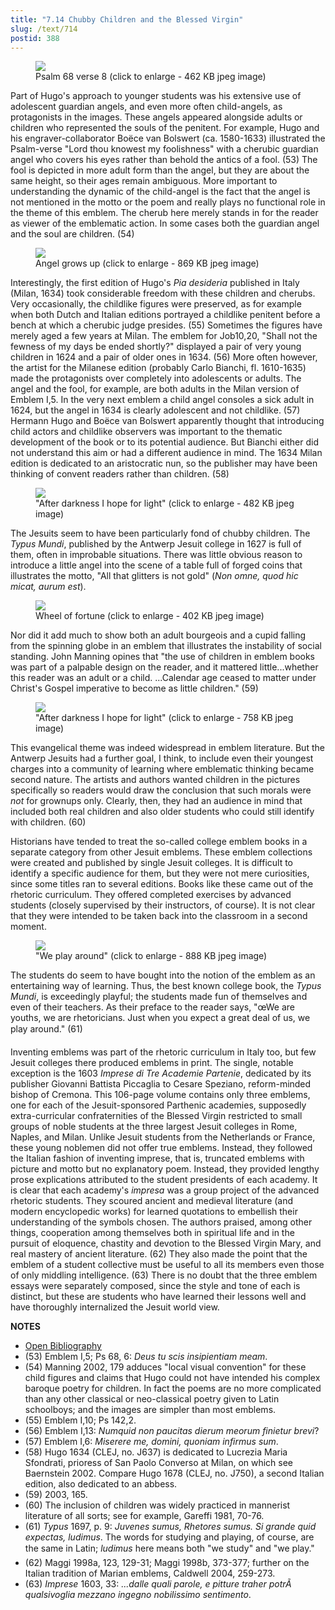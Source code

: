 ```yaml
---
title: "7.14 Chubby Children and the Blessed Virgin"
slug: /text/714
postid: 388
---
```



<figure class="mkdn-figure">
    <div onClick="createLightbox('/images_full//7.00_Chapter_Seven/HFS_011.03.jpg','Psalm 68 verse 8 (click to enlarge - 462 KB jpeg image)')" class="mkdn-image-link" id="lbimage">
    <img class="mkdn-image" src="/images_full//7.00_Chapter_Seven/HFS_011.03.jpg" />
    <figcaption class="mkdn-figcaption">Psalm 68 verse 8 (click to enlarge - 462 KB jpeg image)</figcaption>
    </div>
</figure>

Part of Hugo's approach to younger students was his extensive use of adolescent guardian angels, and even more often child-angels, as protagonists in the images. These angels appeared alongside adults or children who represented the souls of the penitent. For example, Hugo and his engraver-collaborator Boëce van Bolswert (ca. 1580-1633) illustrated the Psalm-verse "Lord thou knowest my foolishness" with a cherubic guardian angel who covers his eyes rather than behold the antics of a fool. (53) The fool is depicted in more adult form than the angel, but they are about the same height, so their ages remain ambiguous. More important to understanding the dynamic of the child-angel is the fact that the angel is not mentioned in the motto or the poem and really plays no functional role in the theme of this emblem. The cherub here merely stands in for the reader as viewer of the emblematic action. In some cases both the guardian angel and the soul are children. (54)


<figure class="mkdn-figure">
    <div onClick="createLightbox('/images_full//7.00_Chapter_Seven/HFS_012.04.jpg','Angel grows up (click to enlarge - 869 KB jpeg image)')" class="mkdn-image-link" id="lbimage">
    <img class="mkdn-image" src="/images_full//7.00_Chapter_Seven/HFS_012.04.jpg" />
    <figcaption class="mkdn-figcaption">Angel grows up (click to enlarge - 869 KB jpeg image)</figcaption>
    </div>
</figure>

Interestingly, the first edition of Hugo's *Pia desideria* published in Italy (Milan, 1634) took considerable freedom with these children and cherubs. Very occasionally, the childlike figures were preserved, as for example when both Dutch and Italian editions portrayed a childlike penitent before a bench at which a cherubic judge presides. (55) Sometimes the figures have merely aged a few years at Milan. The emblem for Job10,20, "Shall not the fewness of my days be ended shortly?" displayed a pair of very young children in 1624 and a pair of older ones in 1634. (56) More often however, the artist for the Milanese edition (probably Carlo Bianchi, fl. 1610-1635) made the protagonists over completely into adolescents or adults. The angel and the fool, for example, are both adults in the Milan version of Emblem I,5. In the very next emblem a child angel consoles a sick adult in 1624, but the angel in 1634 is clearly adolescent and not childlike. (57) Hermann Hugo and Boëce van Bolswert apparently thought that introducing child actors and childlike observers was important to the thematic development of the book or to its potential audience. But Bianchi either did not understand this aim or had a different audience in mind. The 1634 Milan edition is dedicated to an aristocratic nun, so the publisher may have been thinking of convent readers rather than children. (58)


<figure class="mkdn-figure">
    <div onClick="createLightbox('/images_full//7.00_Chapter_Seven/HFS_010.07.jpg','&quot;After darkness I hope for light&quot; (click to enlarge - 482 KB jpeg image)')" class="mkdn-image-link" id="lbimage">
    <img class="mkdn-image" src="/images_full//7.00_Chapter_Seven/HFS_010.07.jpg" />
    <figcaption class="mkdn-figcaption">&quot;After darkness I hope for light&quot; (click to enlarge - 482 KB jpeg image)</figcaption>
    </div>
</figure>

The Jesuits seem to have been particularly fond of chubby children. The *Typus Mundi*, published by the Antwerp Jesuit college in 1627 is full of them, often in improbable situations. There was little obvious reason to introduce a little angel into the scene of a table full of forged coins that illustrates the motto, "All that glitters is not gold" (*Non omne, quod hic micat, aurum est*).


<figure class="mkdn-figure">
    <div onClick="createLightbox('/images_full//7.00_Chapter_Seven/HFS_010.06.jpg','Wheel of fortune (click to enlarge - 402 KB jpeg image)')" class="mkdn-image-link" id="lbimage">
    <img class="mkdn-image" src="/images_full//7.00_Chapter_Seven/HFS_010.06.jpg" />
    <figcaption class="mkdn-figcaption">Wheel of fortune (click to enlarge - 402 KB jpeg image)</figcaption>
    </div>
</figure>

Nor did it add much to show both an adult bourgeois and a cupid falling from the spinning globe in an emblem that illustrates the instability of social standing. John Manning opines that "the use of children in emblem books was part of a palpable design on the reader, and it mattered little...whether this reader was an adult or a child. ...Calendar age ceased to matter under Christ's Gospel imperative to become as little children." (59)


<figure class="mkdn-figure">
    <div onClick="createLightbox('/images_full//7.00_Chapter_Seven/HFS_010.04.jpg','&quot;After darkness I hope for light&quot; (click to enlarge - 758 KB jpeg image)')" class="mkdn-image-link" id="lbimage">
    <img class="mkdn-image" src="/images_full//7.00_Chapter_Seven/HFS_010.04.jpg" />
    <figcaption class="mkdn-figcaption">&quot;After darkness I hope for light&quot; (click to enlarge - 758 KB jpeg image)</figcaption>
    </div>
</figure>

This evangelical theme was indeed widespread in emblem literature. But the Antwerp Jesuits had a further goal, I think, to include even their youngest charges into a community of learning where emblematic thinking became second nature. The artists and authors wanted children in the pictures specifically so readers would draw the conclusion that such morals were *not* for grownups only. Clearly, then, they had an audience in mind that included both real children and also older students who could still identify with children. (60)

Historians have tended to treat the so-called college emblem books in a separate category from other Jesuit emblems. These emblem collections were created and published by single Jesuit colleges. It is difficult to identify a specific audience for them, but they were not mere curiosities, since some titles ran to several editions. Books like these came out of the rhetoric curriculum. They offered completed exercises by advanced students (closely supervised by their instructors, of course). It is not clear that they were intended to be taken back into the classroom in a second moment.


<figure class="mkdn-figure">
    <div onClick="createLightbox('/images_full//7.00_Chapter_Seven/HFS_010.05.jpg','&quot;We play around&quot; (click to enlarge - 888 KB jpeg image)')" class="mkdn-image-link" id="lbimage">
    <img class="mkdn-image" src="/images_full//7.00_Chapter_Seven/HFS_010.05.jpg" />
    <figcaption class="mkdn-figcaption">&quot;We play around&quot; (click to enlarge - 888 KB jpeg image)</figcaption>
    </div>
</figure>

The students do seem to have bought into the notion of the emblem as an entertaining way of learning. Thus, the best known college book, the *Typus Mundi*, is exceedingly playful; the students made fun of themselves and even of their teachers. As their preface to the reader says, "œWe are youths, we are rhetoricians. Just when you expect a great deal of us, we play around." (61)

Inventing emblems was part of the rhetoric curriculum in Italy too, but few Jesuit colleges there produced emblems in print. The single, notable exception is the 1603 *Imprese di Tre Academie Partenie*, dedicated by its publisher Giovanni Battista Piccaglia to Cesare Speziano, reform-minded bishop of Cremona. This 106-page volume contains only three emblems, one for each of the Jesuit-sponsored Parthenic academies, supposedly extra-curricular confraternities of the Blessed Virgin restricted to small groups of noble students at the three largest Jesuit colleges in Rome, Naples, and Milan. Unlike Jesuit students from the Netherlands or France, these young noblemen did not offer true emblems. Instead, they followed the Italian fashion of inventing imprese, that is, truncated emblems with picture and motto but no explanatory poem. Instead, they provided lengthy prose explications attributed to the student presidents of each academy. It is clear that each academy's *impresa* was a group project of the advanced rhetoric students. They scoured ancient and medieval literature (and modern encyclopedic works) for learned quotations to embellish their understanding of the symbols chosen. The authors praised, among other things, cooperation among themselves both in spiritual life and in the pursuit of eloquence, chastity and devotion to the Blessed Virgin Mary, and real mastery of ancient literature. (62) They also made the point that the emblem of a student collective must be useful to all its members even those of only middling intelligence. (63) There is no doubt that the three emblem essays were separately composed, since the style and tone of each is distinct, but these are students who have learned their lessons well and have thoroughly internalized the Jesuit world view.

**NOTES**
* [Open Bibliography](/bibliography.pdf)
* (53) Emblem I,5; Ps 68, 6: *Deus tu scis insipientiam meam*.
* (54) Manning 2002, 179 adduces "local visual convention" for these child figures and claims that Hugo could not have intended his complex baroque poetry for children. In fact the poems are no more complicated than any other classical or neo-classical poetry given to Latin schoolboys; and the images are simpler than most emblems.
* (55) Emblem I,10; Ps 142,2.
* (56) Emblem I,13: *Numquid non paucitas dierum meorum finietur brevi*?
* (57) Emblem I,6: *Miserere me, domini, quoniam infirmus sum*.
* (58) Hugo 1634 (CLEJ, no. J637) is dedicated to Lucrezia Maria Sfondrati, prioress of San Paolo Converso at Milan, on which see Baernstein 2002. Compare Hugo 1678 (CLEJ, no. J750), a second Italian edition, also dedicated to an abbess.
* (59) 2003, 165.
* (60) The inclusion of children was widely practiced in mannerist literature of all sorts; see for example, Gareffi 1981, 70-76.
* (61) *Typus* 1697, p. 9: *Juvenes sumus, Rhetores sumus. Si grande quid expectas, ludimus*. The words for studying and playing, of course, are the same in Latin; *ludimus* here means both "we study" and "we play."
* (62) Maggi 1998a, 123, 129-31; Maggi 1998b, 373-377; further on the Italian tradition of Marian emblems, Caldwell 2004, 259-273.
* (63) *Imprese* 1603, 33: *...dalle quali parole, e pitture traher potrÃ  qualsivoglia mezzano ingegno nobilissimo sentimento*.
